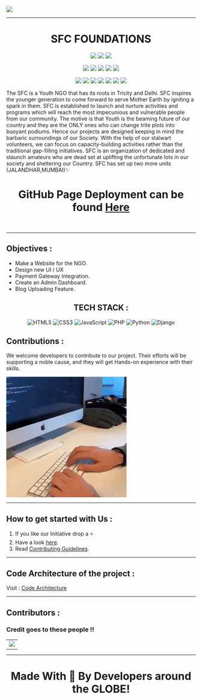 <img src="Assets/bnr.gif" align="center"><hr>
<div align="center"><h1>SFC FOUNDATIONS</h1></div>
<div align="center">
	
<a href="https://github.com/himanshu007-creator/SFC-foundations"><img src="https://img.shields.io/github/repo-size/himanshu007-creator/SFC-foundations.svg?label=Repo%20size&color=brightgreen"></a>
<a href="https://github.com/himanshu007-creator/SFC-foundations"><img src="https://codecov.io/gh/himanshu007-creator/SFC-foundations/branch/master/graph/badge.svg"></a>
<a href="https://github.com/himanshu007-creator/SFC-foundations/blob/master/LICENSE"><img src="https://img.shields.io/github/license/himanshu007-creator/SFC-foundations?color=0059b3"></a>
	
<a href="https://github.com/himanshu007-creator/SFC-foundations"><img src="https://badges.frapsoft.com/os/v1/open-source.svg?v=103"></a>
<a href="https://github.com/himanshu007-creator/SFC-foundations"><img src="https://img.shields.io/badge/Built%20by-developers%20%3C%2F%3E-0059b3"></a>
<a href="https://github.com/himanshu007-creator/SFC-foundations"><img src="https://img.shields.io/static/v1.svg?label=Contributions&message=Welcome&color=yellow"></a>
<a href="https://github.com/himanshu007-creator/"><img src="https://img.shields.io/badge/Maintained%3F-yes-brightgreen.svg?v=103"></a>
<a href="https://github.com/himanshu007-creator/SFC-foundations/watchers"><img src="https://img.shields.io/github/watchers/himanshu007-creator/SFC-foundations"></a>

<a href="https://github.com/himanshu007-creator/SFC-foundations/graphs/contributors"><img src="https://img.shields.io/github/contributors/himanshu007-creator/SFC-foundations?color=brightgreen"></a>
<a href="https://github.com/himanshu007-creator/SFC-foundations/stargazers"><img src="https://img.shields.io/github/stars/himanshu007-creator/SFC-foundations?color=0059b3"></a>
<a href="https://github.com/himanshu007-creator/SFC-foundations/network/members"><img src="https://img.shields.io/github/forks/himanshu007-creator/SFC-foundations?color=yellow"></a>
<a href="https://github.com/himanshu007-creator/SFC-foundations/issues"><img src="https://img.shields.io/github/issues/himanshu007-creator/SFC-foundations?color=0059b3"></a>
<a href="https://github.com/himanshu007-creator/SFC-foundations/issues?q=is%3Aissue+is%3Aclosed"><img src="https://img.shields.io/github/issues-closed-raw/himanshu007-creator/SFC-foundations?color=yellow"></a>
<a href="https://github.com/himanshu007-creator/SFC-foundations/pulls"><img src="https://img.shields.io/github/issues-pr/himanshu007-creator/SFC-foundations?color=brightgreen"></a>
<a href="https://github.com/himanshu007-creator/SFC-foundations/pulls?q=is%3Apr+is%3Aclosed"><img src="https://img.shields.io/github/issues-pr-closed-raw/himanshu007-creator/SFC-foundations?color=0059b3"></a> 
</div>

<p>
The SFC is a Youth NGO that has its roots in Tricity and Delhi. SFC inspires the younger generation to come forward to serve Mother Earth by igniting a spark in them. SFC is established to launch and nurture activities and programs which will reach the most impecunious and vulnerable people from our community. The motive is that Youth is the beaming future of our country and they are the ONLY ones who can change trite plots into buoyant podiums.
Hence our projects are designed keeping in mind the barbaric surroundings of our Society. With the help of our stalwart volunteers, we can focus on capacity-building activities rather than the traditional gap-filling initiatives. SFC is an organization of dedicated and staunch amateurs who are dead set at uplifting the unfortunate lots in our society and sheltering our Country.
SFC has set up two more units (JALANDHAR,MUMBAI)✨

</p>
<h1 align="center">GitHub Page Deployment can be found <a href="https://himanshu007-creator.github.io/SFC-foundations/">Here</a></h1>&nbsp;
<hr>

<h2 >Objectives :</h2>
<ul>
<li>Make a Website for the NGO.</li>
<li>Design new UI / UX </li>
<li>Payment Gateway Integration.</li>
<li>Create an Admin Dashboard.</li>
<li>Blog Uploading Feature.</li>
</ul>
</hr>

<h2 align="center" >TECH STACK :</h2>
<p align="center">
<img alt="HTML5" src="https://img.shields.io/badge/html5%20-%23E34F26.svg?&style=for-the-badge&logo=html5&logoColor=white"/>  <img alt="CSS3" src="https://img.shields.io/badge/css3%20-%231572B6.svg?&style=for-the-badge&logo=css3&logoColor=white"/> <img alt="JavaScript" src="https://img.shields.io/badge/javascript%20-%23323330.svg?&style=for-the-badge&logo=javascript&logoColor=%23F7DF1E"/> <img alt="PHP" src="https://img.shields.io/badge/php-%23777BB4.svg?&style=for-the-badge&logo=php&logoColor=white"/>
<img alt="Python" src="https://img.shields.io/badge/python-%2314354C.svg?&style=for-the-badge&logo=python&logoColor=white"/> <img alt="Django" src="https://img.shields.io/badge/django-%23092E20.svg?&style=for-the-badge&logo=django&logoColor=white"/></p>


<h2 >Contributions :</h2>

<p >
We welcome developers to contribute to our project. Their efforts will be supporting a noble cause, and they will get Hands-on experience with their skills.
</p>

<img src="Assets/CodingGIF.gif" align="center">
<hr>

<h2 >How to get started with Us :</h2>
<ol >
<li>If you like our Initiative drop a ⭐</li>
<li>Have a look <a href="https://drive.google.com/file/d/1H2ccWkUz61b31WbKgvF-6n6Q9R9e98uD/view?usp=sharing">here</a>.</li>
<li>Read  <a href="https://github.com/himanshu007-creator/SFC-foundations/blob/master/CONTRIBUTING.md">Contributing Guidelines</a>.</li>
</ol>
<hr>

<h2> Code Architecture of the project :</h2>

Visit : [Code Architecture](CodeArchitecture.md)

<hr>

<h2 >Contributors :</h2>
<h3 >Credit goes to these people !!</h3>
<table>
	<tr>
		<td>
      <a href="https://github.com/himanshu007-creator/SFC-foundations/graphs/contributors">
  <img src="https://contrib.rocks/image?repo=himanshu007-creator/SFC-foundations" />
</a>
		</td>
	</tr>
</table>
<hr>
<h1 align="center">Made With 💖 By Developers around the GLOBE!</h1>

